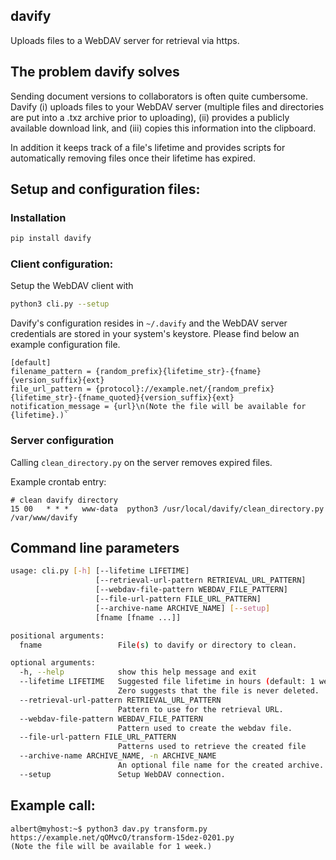 ## davify 
Uploads files to a WebDAV server for retrieval via https.

## The problem davify solves
Sending document versions to collaborators is often quite cumbersome. 
Davify (i) uploads files to your WebDAV server (multiple files and directories are put into a .txz archive prior to uploading), (ii) provides a publicly available download link, and (iii) copies this information
into the clipboard.

In addition it keeps track of a file's lifetime and provides scripts for automatically removing files once their lifetime has expired.

## Setup and configuration files:

### Installation

```bash
pip install davify
```

### Client configuration:
Setup the WebDAV client with
```bash
python3 cli.py --setup
```
Davify's configuration resides in `~/.davify` and the WebDAV server credentials are stored in your system's keystore. Please find below an example configuration file.

```
[default]
filename_pattern = {random_prefix}{lifetime_str}-{fname}{version_suffix}{ext}
file_url_pattern = {protocol}://example.net/{random_prefix}{lifetime_str}-{fname_quoted}{version_suffix}{ext}
notification_message = {url}\n(Note the file will be available for {lifetime}.)`
```

### Server configuration
Calling `clean_directory.py` on the server removes expired files.

Example crontab entry:
```cron
# clean davify directory
15 00   * * *   www-data  python3 /usr/local/davify/clean_directory.py /var/www/davify
```
## Command line parameters
```bash
usage: cli.py [-h] [--lifetime LIFETIME]
                   [--retrieval-url-pattern RETRIEVAL_URL_PATTERN]
                   [--webdav-file-pattern WEBDAV_FILE_PATTERN]
                   [--file-url-pattern FILE_URL_PATTERN] 
                   [--archive-name ARCHIVE_NAME] [--setup]
                   [fname [fname ...]]

positional arguments:
  fname                 File(s) to davify or directory to clean.

optional arguments:
  -h, --help            show this help message and exit
  --lifetime LIFETIME   Suggested file lifetime in hours (default: 1 week).
                        Zero suggests that the file is never deleted.
  --retrieval-url-pattern RETRIEVAL_URL_PATTERN
                        Pattern to use for the retrieval URL.
  --webdav-file-pattern WEBDAV_FILE_PATTERN
                        Pattern used to create the webdav file.
  --file-url-pattern FILE_URL_PATTERN
                        Patterns used to retrieve the created file
  --archive-name ARCHIVE_NAME, -n ARCHIVE_NAME
                        An optional file name for the created archive.
  --setup               Setup WebDAV connection.
```

## Example call: 

```
albert@myhost:~$ python3 dav.py transform.py
https://example.net/qOMvcO/transform-15dez-0201.py
(Note the file will be available for 1 week.)
```


